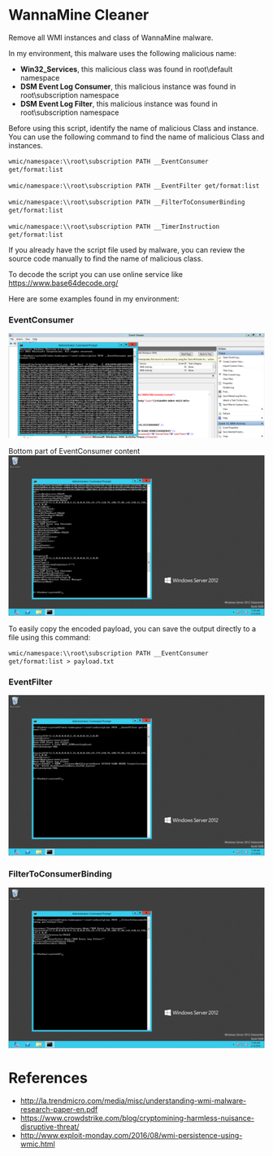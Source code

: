 # WannaMine Cleaner
Remove all WMI instances and class of WannaMine malware.

In my environment, this malware uses the following malicious name:
- **Win32_Services**, this malicious class was found in root\default namespace
- **DSM Event Log Consumer**, this malicious instance was found in root\subscription namespace
- **DSM Event Log Filter**, this malicious instance was found in root\subscription namespace


Before using this script, identify the name of malicious Class and instance. You can use the following command to find the name of malicious Class and instances.
```
wmic/namespace:\\root\subscription PATH __EventConsumer get/format:list

wmic/namespace:\\root\subscription PATH __EventFilter get/format:list

wmic/namespace:\\root\subscription PATH __FilterToConsumerBinding get/format:list

wmic/namespace:\\root\subscription PATH __TimerInstruction get/format:list
```

If you already have the script file used by malware, you can review the source code manually to find the name of malicious class.

To decode the script you can use online service like https://www.base64decode.org/

Here are some examples found in my environment:

### EventConsumer

![Payload EventConsumer](screenshots/payload_EventConsumer.png)

Bottom part of EventConsumer content
![Payload EventConsumer2](screenshots/payload_EventConsumer2.png)

To easily copy the encoded payload, you can save the output directly to a file using this command:
```
wmic/namespace:\\root\subscription PATH __EventConsumer get/format:list > payload.txt
```


### EventFilter
![Payload EventFilter](screenshots/payload_EventFilter.png)

### FilterToConsumerBinding
![Payload FilterToConsumerBinding](screenshots/payload_FilterToConsumerBinding.png)

# References
- http://la.trendmicro.com/media/misc/understanding-wmi-malware-research-paper-en.pdf
- https://www.crowdstrike.com/blog/cryptomining-harmless-nuisance-disruptive-threat/
- http://www.exploit-monday.com/2016/08/wmi-persistence-using-wmic.html
